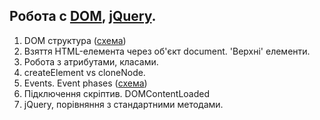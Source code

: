 
## Робота с [DOM](https://developer.mozilla.org/en-US/docs/Web/API/Document_Object_Model), [jQuery](https://jquery.com/).

1. DOM структура ([схема](https://www.ntu.edu.sg/home/ehchua/programming/webprogramming/images/JS_DOMExample.png))
2. Взяття HTML-елемента через об'єкт document. 'Верхні' елементи.
3. Робота з атрибутами, класами.
4. createElement vs cloneNode.
5. Events. Event phases ([схема](https://www.w3.org/TR/2011/WD-DOM-Level-3-Events-20110531/images/eventflow.png))
6. Підключення скріптив. DOMContentLoaded
7. jQuery, порівняння з стандартними методами.

